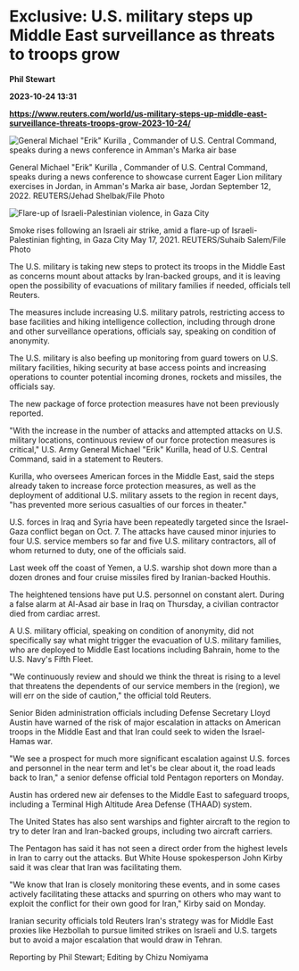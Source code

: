 # Exclusive: U.S. military steps up Middle East surveillance as threats to troops grow
**Phil Stewart**

**2023-10-24 13:31**

**https://www.reuters.com/world/us-military-steps-up-middle-east-surveillance-threats-troops-grow-2023-10-24/**

![General Michael "Erik" Kurilla , Commander of U.S. Central Command, speaks during a news conference in Amman's Marka air base](https://www.reuters.com/resizer/4ApKrVyhALAFKeuMUPWgE-jrCy4=/1920x0/filters:quality(80)/cloudfront-us-east-2.images.arcpublishing.com/reuters/AR4YXJZS45NXDDJYSBK77PXYJM.jpg)

General Michael "Erik" Kurilla , Commander of U.S. Central Command, speaks during a news conference to showcase current Eager Lion military exercises in Jordan, in Amman's Marka air base, Jordan September 12, 2022. REUTERS/Jehad Shelbak/File Photo

![Flare-up of Israeli-Palestinian violence, in Gaza City](https://www.reuters.com/resizer/aHapCbSu8Qlwqpm-HKpM5S8PsxE=/1920x0/filters:quality(80)/cloudfront-us-east-2.images.arcpublishing.com/reuters/KM3CUMXGHNKE5DI53H47WWWG6I.jpg)

Smoke rises following an Israeli air strike, amid a flare-up of Israeli-Palestinian fighting, in Gaza City May 17, 2021. REUTERS/Suhaib Salem/File Photo

The U.S. military is taking new steps to protect its troops in the Middle East as concerns mount about attacks by Iran-backed groups, and it is leaving open the possibility of evacuations of military families if needed, officials tell Reuters.

The measures include increasing U.S. military patrols, restricting access to base facilities and hiking intelligence collection, including through drone and other surveillance operations, officials say, speaking on condition of anonymity.

The U.S. military is also beefing up monitoring from guard towers on U.S. military facilities, hiking security at base access points and increasing operations to counter potential incoming drones, rockets and missiles, the officials say.

The new package of force protection measures have not been previously reported.

"With the increase in the number of attacks and attempted attacks on U.S. military locations, continuous review of our force protection measures is critical," U.S. Army General Michael "Erik" Kurilla, head of U.S. Central Command, said in a statement to Reuters.

Kurilla, who oversees American forces in the Middle East, said the steps already taken to increase force protection measures, as well as the deployment of additional U.S. military assets to the region in recent days, "has prevented more serious casualties of our forces in theater."

U.S. forces in Iraq and Syria have been repeatedly targeted since the Israel-Gaza conflict began on Oct. 7. The attacks have caused minor injuries to four U.S. service members so far and five U.S. military contractors, all of whom returned to duty, one of the officials said.

Last week off the coast of Yemen, a U.S. warship shot down more than a dozen drones and four cruise missiles fired by Iranian-backed Houthis.

The heightened tensions have put U.S. personnel on constant alert. During a false alarm at Al-Asad air base in Iraq on Thursday, a civilian contractor died from cardiac arrest.

A U.S. military official, speaking on condition of anonymity, did not specifically say what might trigger the evacuation of U.S. military families, who are deployed to Middle East locations including Bahrain, home to the U.S. Navy's Fifth Fleet.

"We continuously review and should we think the threat is rising to a level that threatens the dependents of our service members in the (region), we will err on the side of caution," the official told Reuters.

Senior Biden administration officials including Defense Secretary Lloyd Austin have warned of the risk of major escalation in attacks on American troops in the Middle East and that Iran could seek to widen the Israel-Hamas war.

"We see a prospect for much more significant escalation against U.S. forces and personnel in the near term and let's be clear about it, the road leads back to Iran," a senior defense official told Pentagon reporters on Monday.

Austin has ordered new air defenses to the Middle East to safeguard troops, including a Terminal High Altitude Area Defense (THAAD) system.

The United States has also sent warships and fighter aircraft to the region to try to deter Iran and Iran-backed groups, including two aircraft carriers.

The Pentagon has said it has not seen a direct order from the highest levels in Iran to carry out the attacks. But White House spokesperson John Kirby said it was clear that Iran was facilitating them.

"We know that Iran is closely monitoring these events, and in some cases actively facilitating these attacks and spurring on others who may want to exploit the conflict for their own good for Iran," Kirby said on Monday.

Iranian security officials told Reuters Iran's strategy was for Middle East proxies like Hezbollah to pursue limited strikes on Israeli and U.S. targets but to avoid a major escalation that would draw in Tehran.

Reporting by Phil Stewart; Editing by Chizu Nomiyama